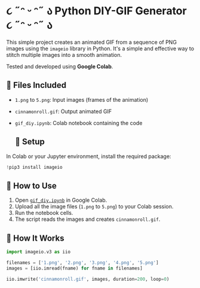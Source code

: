 # ૮ ˶ᵔ ᵕ ᵔ˶ ა Python DIY-GIF Generator ૮ ˶ᵔ ᵕ ᵔ˶ ა

This simple project creates an animated GIF from a sequence of PNG images using the `imageio` library in Python. It's a simple and effective way to stitch multiple images into a smooth animation.

Tested and developed using **Google Colab**.

## 📁 Files Included

- `1.png` to `5.png`: Input images (frames of the animation)
- `cinnamonroll.gif`: Output animated GIF
- `gif_diy.ipynb`: Colab notebook containing the code

  ## 🔧 Setup

In Colab or your Jupyter environment, install the required package:

```python
!pip3 install imageio
```

## 🚀 How to Use

1. Open [`gif_diy.ipynb`](https://colab.research.google.com/) in Google Colab.
2. Upload all the image files (`1.png` to `5.png`) to your Colab session.
3. Run the notebook cells.
4. The script reads the images and creates `cinnamonroll.gif`.

## 🧠 How It Works

```python
import imageio.v3 as iio

filenames = ['1.png', '2.png', '3.png', '4.png', '5.png']
images = [iio.imread(fname) for fname in filenames]

iio.imwrite('cinnamonroll.gif', images, duration=200, loop=0)
```



